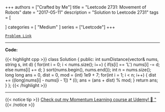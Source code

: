 
+++
authors = ["Crafted by Me"]
title = "Leetcode 2731: Movement of Robots"
date = "2017-05-11"
description = "Solution to Leetcode 2731"
tags = [
    
]
categories = [
    "Medium"
]
series = ["Leetcode"]
+++



[`Problem Link`](https://leetcode.com/problems/movement-of-robots/description/)

---

**Code:**

{{< highlight cpp >}}
class Solution {
public:
    int sumDistance(vector<int>& nums, string s, int d) {
        for(int i = 0; i < nums.size(); i++) {
            if(s[i] == 'L') nums[i] -= d;
            else nums[i] += d;
        }
        sort(nums.begin(), nums.end());
        int n = nums.size();
        long long ans = 0, dist = 0, mod = (int) 1e9 + 7;
        for(int i = 1; i < n; i++) {
            dist += ((long)nums[i] - nums[i - 1]) * (i);
            ans = (ans + dist) % mod;
        }
        return ans;
    }
};
{{< /highlight >}}



---



{{< notice tip >}}
[Check out my Momentum Learning course at Udemy! 🚀 "](https://www.udemy.com/course/blind-75-the-data-structures-and-algorithms-essentials/)
{{< /notice >}}

